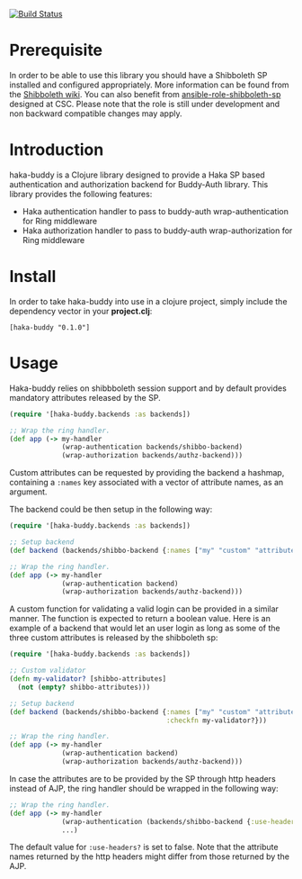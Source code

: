 [![Build Status](https://travis-ci.org/CSCfi/haka-buddy.svg?branch=master)](https://travis-ci.org/CSCfi/haka-buddy)
# Prerequisite

In order to be able to use this library you should have a Shibboleth SP installed and configured appropriately. More information can be found from the [Shibboleth wiki](https://wiki.shibboleth.net/confluence/display/SHIB2). You can also benefit from [ansible-role-shibboleth-sp](//github.com/CSCfi/ansible-role-shibboleth-sp) designed at CSC. Please note that the role is still under development and non backward compatible changes may apply.

# Introduction

haka-buddy is a Clojure library designed to provide a Haka SP based authentication and authorization backend for Buddy-Auth library. This library provides the following features:
* Haka authentication handler to pass to buddy-auth wrap-authentication for Ring middleware
* Haka authorization handler to pass to buddy-auth wrap-authorization for Ring middleware

# Install

In order to take haka-buddy into use in a clojure project, simply include the dependency vector in your **project.clj**:

`[haka-buddy "0.1.0"]`

# Usage

Haka-buddy relies on shibbboleth session support and by default provides mandatory attributes released by the SP.

```clojure
(require '[haka-buddy.backends :as backends])

;; Wrap the ring handler.
(def app (-> my-handler
             (wrap-authentication backends/shibbo-backend)
             (wrap-authorization backends/authz-backend)))
```

Custom attributes can be requested by providing the backend a hashmap, containing a `:names` key associated with a vector of attribute names, as an argument.

The backend could be then setup in the following way:

```clojure
(require '[haka-buddy.backends :as backends])

;; Setup backend
(def backend (backends/shibbo-backend {:names ["my" "custom" "attributes"]}))

;; Wrap the ring handler.
(def app (-> my-handler
             (wrap-authentication backend)
             (wrap-authorization backends/authz-backend)))
```

A custom function for validating a valid login can be provided in a similar manner. The function is expected to return a boolean value. Here is an example of a backend that would let an user login as long as some of the three custom attributes is released by the shibboleth sp:

```clojure
(require '[haka-buddy.backends :as backends])

;; Custom validator
(defn my-validator? [shibbo-attributes]
  (not (empty? shibbo-attributes)))

;; Setup backend
(def backend (backends/shibbo-backend {:names ["my" "custom" "attributes"]
                                       :checkfn my-validator?}))

;; Wrap the ring handler.
(def app (-> my-handler
             (wrap-authentication backend)
             (wrap-authorization backends/authz-backend)))
```

In case the attributes are to be provided by the SP through http headers instead of AJP, the ring handler should be wrapped in the following way:

```clojure
;; Wrap the ring handler.
(def app (-> my-handler
             (wrap-authentication (backends/shibbo-backend {:use-headers? true}))
             ...)
```
The default value for `:use-headers?` is set to false. Note that the attribute names returned by the http headers might differ from those returned by the AJP.
